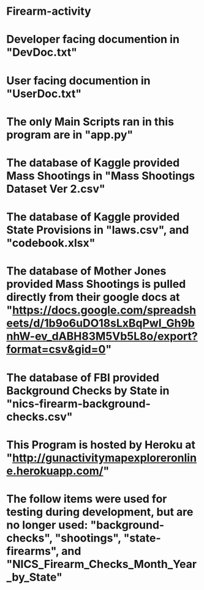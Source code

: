 # Firearm-activity
# Developer facing documention in "DevDoc.txt"
# User facing documention in "UserDoc.txt"
# The only Main Scripts ran in this program are in "app.py"
# The database of Kaggle provided Mass Shootings in "Mass Shootings Dataset Ver 2.csv"
# The database of Kaggle provided State Provisions in "laws.csv", and "codebook.xlsx"
# The database of Mother Jones provided Mass Shootings is pulled directly from their google docs at "https://docs.google.com/spreadsheets/d/1b9o6uDO18sLxBqPwl_Gh9bnhW-ev_dABH83M5Vb5L8o/export?format=csv&gid=0"
# The database of FBI provided Background Checks by State in "nics-firearm-background-checks.csv"
# This Program is hosted by Heroku at "http://gunactivitymapexploreronline.herokuapp.com/"
# The follow items were used for testing during development, but are no longer used: "background-checks", "shootings", "state-firearms", and "NICS_Firearm_Checks_Month_Year_by_State"
